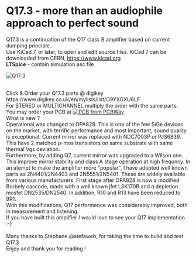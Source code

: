 # Q17.3 - more than an audiophile approach to perfect sound


Q17.3 is a continuation of the Q17 class B amplifier based on current dumping principle.<br>
Use KiCad 7, or later, to open and edit source files.  KiCad 7 can be downloaded from CERN, https://www.kicad.org<br>
<b>LTSpice</b> - contain simulation asc file<br>


![Q17 3](https://github.com/tiberiuvicol/Q17.3/assets/22703498/020fdd07-6deb-47a3-b3fa-ea2f73685c5b)


<br>
Click & Order your Q17.3 parts @ digikey https://www.digikey.co.uk/en/mylists/list/O9YXGXU6LF <br>
For STEREO or MULTICHANNEL multiply the order with the same parts. <br>
You may order your PCB at 
<a href="https://www.pcbway.com/project/shareproject/Q17_3_more_than_an_audiophile_approach_5a49a5dd.html"><img src="https://www.pcbway.com/project/img/images/frompcbway-1220.png" alt="PCB from PCBWay" /></a>
<br>
What is new ? <br>
Operational was changed to OPA828. This is one of the few SiGe devices on the market, with terrific performance and most important, sound quality is exceptional.
Current mirror was replaced with NDC7003P or PJS6839. This have 2 matched p-mos transistors on same substrate with same thermal Vgs deviation.<br>
Furthermore, by adding Q7, current mirror was upgraded to a Wilson one. This improve mirror stability and class A stage operation at high frequncy.
In an atempt to make the amplifier more "popular", I have adopted well known parts as 2N4401/2N4403 and 2N5551/2N5401. These are widely available from various manufacturers.
First stage after OPA828 is now a modified Borbely cascode, made with a well known jfet LSK170B and a depletion mosfet DN2535/DN2540. 
In addition, R10 and R13 have been reduced to 9R1.<br>
With this modifications, Q17 performence was considerably improved, both in measurement and listening.
<br>
If you have built this amplifier I would love to see your Q17 implementation. :-) <br>
<br>
Many thanks to Stéphane @stefaweb, for taking the time to build and test Q17.3 <br>
Enjoy and thank you for reading !
